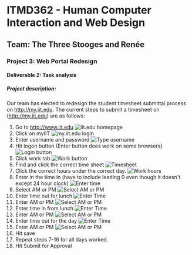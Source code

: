 # ITMD362 - Human Computer Interaction and Web Design
## Team: The Three Stooges and Renée
### Project 3: Web Portal Redesign
#### Deliverable 2: Task analysis
##### Project description:
Our team has elected to redesign the student timesheet submittal process on http://my.iit.edu.  The current steps to submit a timesheet on (http://my.iit.edu) are as follows:

1. Go to http://www.iit.edu
![](https://raw.githubusercontent.com/The-Three-Stooges-and-Renee/William-Tell/master/AssignmentFiles/PhotosForSteps/1.JPG "iit.edu homepage")
2. Click on myIIT
![](https://raw.githubusercontent.com/The-Three-Stooges-and-Renee/William-Tell/master/AssignmentFiles/PhotosForSteps/2.JPG "my.iit.edu login")
3. Enter username and password
![](https://raw.githubusercontent.com/The-Three-Stooges-and-Renee/William-Tell/master/AssignmentFiles/PhotosForSteps/3.JPG "Type username")
4. Hit logon button (Enter button does work on some browsers)
![](https://raw.githubusercontent.com/The-Three-Stooges-and-Renee/William-Tell/master/AssignmentFiles/PhotosForSteps/4.JPG "Login button")
5. Click work tab
![](https://raw.githubusercontent.com/The-Three-Stooges-and-Renee/William-Tell/master/AssignmentFiles/PhotosForSteps/5.JPG "Work button")
6. Find and click the correct time sheet
![](https://raw.githubusercontent.com/The-Three-Stooges-and-Renee/William-Tell/master/AssignmentFiles/PhotosForSteps/6.JPG "Timesheet")
7. Click the correct hours under the correct day.
![](https://raw.githubusercontent.com/The-Three-Stooges-and-Renee/William-Tell/master/AssignmentFiles/PhotosForSteps/7.JPG "Work hours")
8. Enter in the time in (have to include leading 0 even though it doesn't except 24 hour clock)
![](https://raw.githubusercontent.com/The-Three-Stooges-and-Renee/William-Tell/master/AssignmentFiles/PhotosForSteps/8.JPG "Enter time")
9. Select AM or PM
![](https://raw.githubusercontent.com/The-Three-Stooges-and-Renee/William-Tell/master/AssignmentFiles/PhotosForSteps/9.JPG "Select AM or PM")
10. Enter time out for lunch
![](https://raw.githubusercontent.com/The-Three-Stooges-and-Renee/William-Tell/master/AssignmentFiles/PhotosForSteps/10.JPG "Enter Time")
11. Enter AM or PM
![](https://raw.githubusercontent.com/The-Three-Stooges-and-Renee/William-Tell/master/AssignmentFiles/PhotosForSteps/11.JPG "Select AM or PM")
12. Enter time in from lunch
![](https://raw.githubusercontent.com/The-Three-Stooges-and-Renee/William-Tell/master/AssignmentFiles/PhotosForSteps/12.JPG "Enter Time")
13. Enter AM or PM
![](https://raw.githubusercontent.com/The-Three-Stooges-and-Renee/William-Tell/master/AssignmentFiles/PhotosForSteps/13.JPG "Select AM or PM")
14. Enter time out for the day
![](https://raw.githubusercontent.com/The-Three-Stooges-and-Renee/William-Tell/master/AssignmentFiles/PhotosForSteps/14.JPG "Enter Time")
15. Enter AM or PM
![](https://raw.githubusercontent.com/The-Three-Stooges-and-Renee/William-Tell/master/AssignmentFiles/PhotosForSteps/13.JPG "Select AM or PM")
16. Hit save
17. Repeat steps 7-16 for all days worked.
18. Hit Submit for Approval